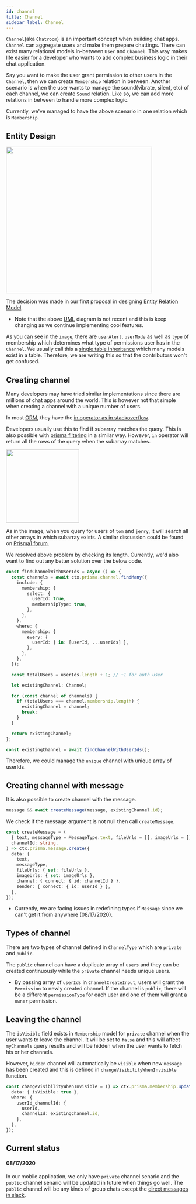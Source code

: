 ```yaml
---
id: channel
title: Channel
sidebar_label: Channel
---
```


`Channel`(aka `Chatroom`) is an important concept when building chat apps. `Channel` can aggregate users and make them prepare chattings. There can exist many relational models in-between `User` and `Channel`. This way makes life easier for a developer who wants to add complex business logic in their chat application.

Say you want to make the user grant permission to other users in the `Channel`, then we can create `Membership` relation in between. Another scenario is when the user wants to manage the sound(vibrate, silent, etc) of each channel, we can create `Sound` relation. Like so, we can add more relations in between to handle more complex logic.

Currently, we've managed to have the above scenario in one relation which is `Membership`. 

## Entity Design

<img src="https://user-images.githubusercontent.com/27461460/88914167-2de67d80-d29d-11ea-8230-6762a4cfe1b4.png" width="400"/>

The decision was made in our first proposal in designing [Entity Relation Model](https://en.wikipedia.org/wiki/Entity%E2%80%93relationship_model).
* Note that the above [UML](https://creately.com/blog/diagrams/uml-diagram-types-examples) diagram is not recent and this is keep 
changing as we continue implementing cool features.

As you can see in the `image`, there are `userAlert`, `userMode` as well as `type` of membership which determines what type of permissions user has in the `Channel`. We usually call this a [single table inheritance](https://en.wikipedia.org/wiki/Single_Table_Inheritance) which many models exist in a table. Therefore, we are writing this so that the contributors won't get confused.

## Creating channel

Many developers may have tried similar implementations since there are millions of chat apps around the world. This is however not that simple when creating a channel with a unique number of users.

In most [ORM](https://en.wikipedia.org/wiki/Object-relational_mapping), they have the [in operator as in stackoverflow](https://stackoverflow.com/questions/42719750/sequelize-relation-with-where-in-array?rq=1).

Developers usually use this to find if subarray matches the query. This is also possible with [prisma filtering](https://www.prisma.io/docs/reference/tools-and-interfaces/prisma-client/filtering#filter-on-related-records) in a similar way. However, `in` operator will return all the rows of the query when the subarray matches.

<img src="https://user-images.githubusercontent.com/27461460/90379570-da09d000-e0b5-11ea-8215-df2828108b58.png" width="200"/>

As in the image, when you query for users of `tom` and `jerry`, it will search all other arrays in which subarray exists. A similar discussion could be found on [Prisma1 forum](https://v1.prisma.io/forum/t/query-for-exact-match-of-array-of-ids/5700/17).

We resolved above problem by checking its length. Currently, we'd also want to find out any better solution over the below code.

```ts
const findChannelWithUserIds = async () => {
  const channels = await ctx.prisma.channel.findMany({
    include: {
      membership: {
        select: {
          userId: true,
          membershipType: true,
        },
      },
    },
    where: {
      membership: {
        every: {
          userId: { in: [userId, ...userIds] },
        },
      },
    },
  });

  const totalUsers = userIds.length + 1; // +1 for auth user

  let existingChannel: Channel;

  for (const channel of channels) {
    if (totalUsers === channel.membership.length) {
      existingChannel = channel;
      break;
    }
  }

  return existingChannel;
};

const existingChannel = await findChannelWithUserIds();
```

Therefore, we could manage the `unique` channel with unique array of userIds.

## Creating channel with message

It is also possible to create channel with the message.

```ts
message && await createMessage(message, existingChannel.id);
```

We check if the message argument is not null then call `createMessage`.

```ts
const createMessage = (
  { text, messageType = MessageType.text, fileUrls = [], imageUrls = [] } : Message,
  channelId: string,
) => ctx.prisma.message.create({
  data: {
    text,
    messageType,
    fileUrls: { set: fileUrls },
    imageUrls: { set: imageUrls },
    channel: { connect: { id: channelId } },
    sender: { connect: { id: userId } },
  },
});
```
* Currently, we are facing issues in redefining types if `Message` since we can't get it from anywhere (08/17/2020).


## Types of channel

There are two types of channel defined in `ChannelType` which are `private` and `public`.

The `public` channel can have a duplicate array of `users` and they can be created continuously while the `private` channel needs unique users.
* By passing array of `userIds` in `ChannelCreateInput`, users will grant the `Permission` to newly created channel. If the channel is `public`, there will be a different `permissionType` for each user and one of them will grant a `owner` permission.


## Leaving the channel

The `isVisible` field exists in `Membership` model for `private` channel when the user wants to leave the channel. It will be set to `false` and this will affect `myChannels` query results and will be hidden when the user wants to fetch his or her channels.

However, `hidden` channel will automatically be `visible` when new `message` has been created and this is defined in `changeVisibilityWhenInvisible` function.

```ts
const changeVisibilityWhenInvisible = () => ctx.prisma.membership.update({
  data: { isVisible: true },
  where: {
    userId_channelId: {
      userId,
      channelId: existingChannel.id,
    },
  },
});
```

## Current status

#### 08/17/2020

In our mobile application, we only have `private` channel senario and the `public` channel senario will be updated in future when things go well. The `public` channel will be any kinds of group chats except the [direct messages in slack](https://slack.com/intl/en-kr/help/articles/212281468-What-is-a-direct-message).

